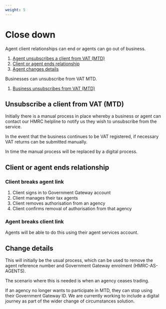 ```yaml
---
weight: 5
---
```


# Close down

Agent client relationships can end or agents can go out of business.

1. [Agent unsubscribes a client from VAT (MTD)](#unsubscribe-a-client-from-vat-mtd)
2. [Client or agent ends relationship](#client-or-agent-ends-relationship)
3. [Agent changes details](#change-details)


Businesses can unsubscribe from VAT MTD.

1. [Business unsubscribes from VAT (MTD)](#unsubscribe-a-client-from-vat-mtd)

## Unsubscribe a client from VAT (MTD)

Initially there is a manual process in place whereby a business or agent can contact our HMRC helpline to notify us they wish to unsubscribe from the service.

In the event that the business continues to be VAT registered, if necessary VAT returns can be submitted manually.

In time the manual process will be replaced by a digital process.


## Client or agent ends relationship

### Client breaks agent link

1. Client signs in to Government Gateway account
2. Client manages their tax agents
3. Client removes authorisation from an agency
4. Client confirms removal of authorisation from that agency

### Agent breaks client link

Agents will be able to do this using their agent services account.


## Change details
This will initially be the usual process, which can be used to remove the agent reference number and Government Gateway enrolment (HMRC-AS-AGENTS).

The scenario where this is needed is when an agency ceases trading.

If an agency no longer wants to participate in MTD, they can stop using their Government Gateway ID. We are currently working to include a digital journey as part of the wider change of circumstances solution.
